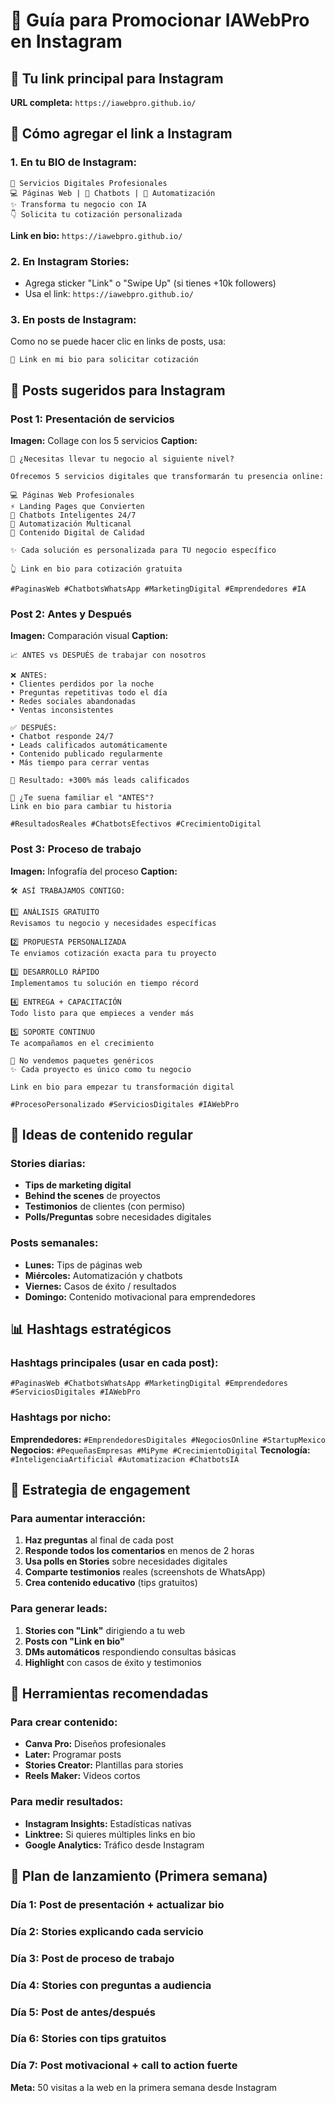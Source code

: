 # 📱 Guía para Promocionar IAWebPro en Instagram

## 🔗 Tu link principal para Instagram
**URL completa:** `https://iawebpro.github.io/`

## 📝 Cómo agregar el link a Instagram

### 1. **En tu BIO de Instagram:**
```
🚀 Servicios Digitales Profesionales
💻 Páginas Web | 🤖 Chatbots | 📱 Automatización  
✨ Transforma tu negocio con IA
👇 Solicita tu cotización personalizada
```
**Link en bio:** `https://iawebpro.github.io/`

### 2. **En Instagram Stories:**
- Agrega sticker "Link" o "Swipe Up" (si tienes +10k followers)
- Usa el link: `https://iawebpro.github.io/`

### 3. **En posts de Instagram:**
Como no se puede hacer clic en links de posts, usa:
```
🔗 Link en mi bio para solicitar cotización
```

## 📱 Posts sugeridos para Instagram

### Post 1: Presentación de servicios
**Imagen:** Collage con los 5 servicios
**Caption:**
```
🚀 ¿Necesitas llevar tu negocio al siguiente nivel?

Ofrecemos 5 servicios digitales que transformarán tu presencia online:

💻 Páginas Web Profesionales
⚡ Landing Pages que Convierten  
🤖 Chatbots Inteligentes 24/7
🔗 Automatización Multicanal
🎨 Contenido Digital de Calidad

✨ Cada solución es personalizada para TU negocio específico

👆 Link en bio para cotización gratuita

#PaginasWeb #ChatbotsWhatsApp #MarketingDigital #Emprendedores #IA
```

### Post 2: Antes y Después
**Imagen:** Comparación visual
**Caption:**
```
📈 ANTES vs DESPUÉS de trabajar con nosotros

❌ ANTES:
• Clientes perdidos por la noche
• Preguntas repetitivas todo el día  
• Redes sociales abandonadas
• Ventas inconsistentes

✅ DESPUÉS:
• Chatbot responde 24/7
• Leads calificados automáticamente
• Contenido publicado regularmente
• Más tiempo para cerrar ventas

🎯 Resultado: +300% más leads calificados

💬 ¿Te suena familiar el "ANTES"? 
Link en bio para cambiar tu historia

#ResultadosReales #ChatbotsEfectivos #CrecimientoDigital
```

### Post 3: Proceso de trabajo
**Imagen:** Infografía del proceso
**Caption:**
```
🛠️ ASÍ TRABAJAMOS CONTIGO:

1️⃣ ANÁLISIS GRATUITO
Revisamos tu negocio y necesidades específicas

2️⃣ PROPUESTA PERSONALIZADA  
Te enviamos cotización exacta para tu proyecto

3️⃣ DESARROLLO RÁPIDO
Implementamos tu solución en tiempo récord

4️⃣ ENTREGA + CAPACITACIÓN
Todo listo para que empieces a vender más

5️⃣ SOPORTE CONTINUO
Te acompañamos en el crecimiento

🎯 No vendemos paquetes genéricos
✨ Cada proyecto es único como tu negocio

Link en bio para empezar tu transformación digital

#ProcesoPersonalizado #ServiciosDigitales #IAWebPro
```

## 🎨 Ideas de contenido regular

### Stories diarias:
- **Tips de marketing digital**
- **Behind the scenes** de proyectos
- **Testimonios** de clientes (con permiso)
- **Polls/Preguntas** sobre necesidades digitales

### Posts semanales:
- **Lunes:** Tips de páginas web
- **Miércoles:** Automatización y chatbots  
- **Viernes:** Casos de éxito / resultados
- **Domingo:** Contenido motivacional para emprendedores

## 📊 Hashtags estratégicos

### Hashtags principales (usar en cada post):
```
#PaginasWeb #ChatbotsWhatsApp #MarketingDigital #Emprendedores #ServiciosDigitales #IAWebPro
```

### Hashtags por nicho:
**Emprendedores:** `#EmprendedoresDigitales #NegociosOnline #StartupMexico`
**Negocios:** `#PequeñasEmpresas #MiPyme #CrecimientoDigital` 
**Tecnología:** `#InteligenciaArtificial #Automatizacion #ChatbotsIA`

## 🎯 Estrategia de engagement

### Para aumentar interacción:
1. **Haz preguntas** al final de cada post
2. **Responde todos los comentarios** en menos de 2 horas
3. **Usa polls en Stories** sobre necesidades digitales
4. **Comparte testimonios** reales (screenshots de WhatsApp)
5. **Crea contenido educativo** (tips gratuitos)

### Para generar leads:
1. **Stories con "Link"** dirigiendo a tu web
2. **Posts con "Link en bio"** 
3. **DMs automáticos** respondiendo consultas básicas
4. **Highlight** con casos de éxito y testimonios

## 📱 Herramientas recomendadas

### Para crear contenido:
- **Canva Pro:** Diseños profesionales
- **Later:** Programar posts
- **Stories Creator:** Plantillas para stories
- **Reels Maker:** Videos cortos

### Para medir resultados:
- **Instagram Insights:** Estadísticas nativas
- **Linktree:** Si quieres múltiples links en bio
- **Google Analytics:** Tráfico desde Instagram

## 🚀 Plan de lanzamiento (Primera semana)

### Día 1: Post de presentación + actualizar bio
### Día 2: Stories explicando cada servicio  
### Día 3: Post de proceso de trabajo
### Día 4: Stories con preguntas a audiencia
### Día 5: Post de antes/después
### Día 6: Stories con tips gratuitos
### Día 7: Post motivacional + call to action fuerte

**Meta:** 50 visitas a la web en la primera semana desde Instagram